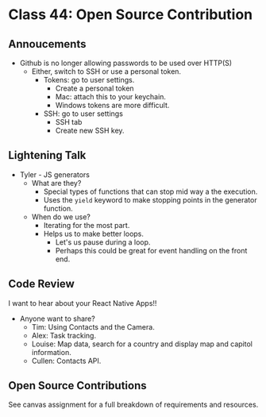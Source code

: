 # Class 44: Open Source Contribution

## Annoucements

* Github is no longer allowing passwords to be used over HTTP(S)
  * Either, switch to SSH or use a personal token.
    * Tokens: go to user settings.
      * Create a personal token
      * Mac: attach this to your keychain.
      * Windows tokens are more difficult.
    * SSH: go to user settings
      * SSH tab
      * Create new SSH key.

## Lightening Talk

* Tyler - JS generators
  * What are they?
    * Special types of functions that can stop mid way a the execution.
    * Uses the `yield` keyword to make stopping points in the generator function.
  * When do we use?
    * Iterating for the most part.
    * Helps us to make better loops.
      * Let's us pause during a loop.
      * Perhaps this could be great for event handling on the front end.

## Code Review

I want to hear about your React Native Apps!!

* Anyone want to share?
  * Tim: Using Contacts and the Camera.
  * Alex: Task tracking.
  * Louise: Map data, search for a country and display map and capitol information.
  * Cullen: Contacts API.

## Open Source Contributions

See canvas assignment for a full breakdown of requirements and resources.
